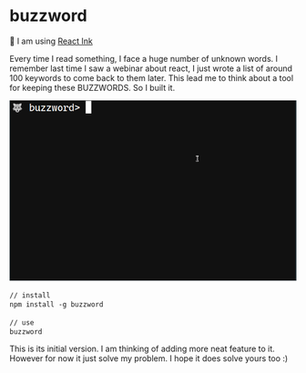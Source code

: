 # buzzword

🌈 I am using [React Ink](https://github.com/vadimdemedes/ink)

Every time I read something, I face a huge number of unknown words. I remember last time I saw a webinar about react, I just wrote a list of around 100 keywords to come back to them later. This lead me to think about a tool for keeping these BUZZWORDS. So I built it.

![ShowCase](showcase.gif)

```
// install
npm install -g buzzword

// use
buzzword
```

This is its initial version. I am thinking of adding more neat feature to it. However for now it just solve my problem. I hope it does solve yours too :)

